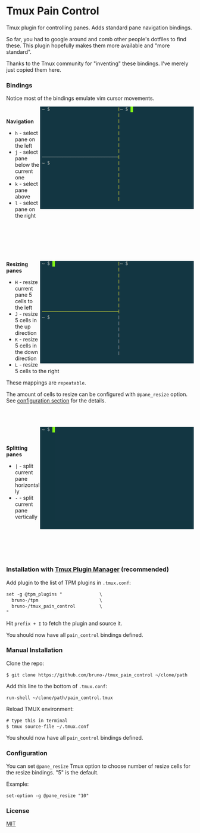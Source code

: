# Tmux Pain Control

Tmux plugin for controlling panes. Adds standard pane navigation bindings.

So far, you had to google around and comb other people's dotfiles to find these.
This plugin hopefully makes them more available and "more standard".

Thanks to the Tmux community for "inventing" these bindings. I've merely just
copied them here.

### Bindings

Notice most of the bindings emulate vim cursor movements.

<img align="right" src="/screenshots/pane_navigation.gif" alt="pane navigation"/>

<br/>

**Navigation**

- `h` - select pane on the left
- `j` - select pane below the current one
- `k` - select pane above
- `l` - select pane on the right

<br/><br/><br/><br/><br/>

<img align="right" src="/screenshots/pane_resizing.gif" alt="pane resizing"/>

**Resizing panes**

- `H` - resize current pane 5 cells to the left
- `J` - resize 5 cells in the up direction
- `K` - resize 5 cells in the down direction
- `L` - resize 5 cells to the right

These mappings are `repeatable`.

The amount of cells to resize can be configured with `@pane_resize` option. See
[configuration section](#configuration) for the details.

<br/><br/>

<img align="right" src="/screenshots/pane_splitting.gif" alt="pane splitting"/>

<br/><br/>

**Splitting panes**

- `|` - split current pane horizontally
- `-` - split current pane vertically

<br/><br/><br/><br/><br/>

### Installation with [Tmux Plugin Manager](https://github.com/bruno-/tpm) (recommended)

Add plugin to the list of TPM plugins in `.tmux.conf`:

    set -g @tpm_plugins "              \
      bruno-/tpm                       \
      bruno-/tmux_pain_control         \
    "

Hit `prefix + I` to fetch the plugin and source it.

You should now have all `pain_control` bindings defined.

### Manual Installation

Clone the repo:

    $ git clone https://github.com/bruno-/tmux_pain_control ~/clone/path

Add this line to the bottom of `.tmux.conf`:

    run-shell ~/clone/path/pain_control.tmux

Reload TMUX environment:

    # type this in terminal
    $ tmux source-file ~/.tmux.conf

You should now have all `pain_control` bindings defined.

### Configuration

You can set `@pane_resize` Tmux option to choose number of resize cells for the
resize bindings. "5" is the default.

Example:

    set-option -g @pane_resize "10"

### License
[MIT](LICENSE.md)
